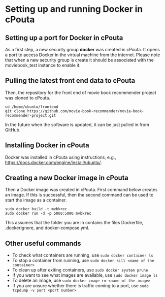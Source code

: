 # Setting up and running Docker in cPouta

## Setting up a port for Docker in cPouta

As a first step, a new security group **docker** was created in cPouta. It opens a port to access Docker in the virtual machine from the internet. Please note that when a new security group is create it should be associated with the moviebook_test instance to enable it.

## Pulling the latest front end data to cPouta

Then, the repository for the front end of movie book recommender project was cloned to cPouta.

```
cd /home/ubuntu/frontend
git clone https://github.com/movie-book-recommender/movie-book-recommender-project.git
```

In the future when the software is updated, it can be just pulled in from GitHub.

## Installing Docker in cPouta

Docker was installed in cPouta using instructions, e.g., https://docs.docker.com/engine/install/ubuntu/.

## Creating a new Docker image in cPouta

Then a Docker image was created in cPouta. First command below creates an image. If this is successful, then the second command can be used to start the image as a container.

```
sudo docker build -t mvbkrec .
sudo docker run -d -p 5000:5000 mvbkrec
```

This assumes that the folder you are in contains the files Dockerfile, .dockerignore, and docker-compose.yml.

## Other useful commands

* To check what containers are running, use `sudo docker container ls`
* To stop a container from running, use `sudo docker kill <name of the container>`
* To clean up after exiting containers, use `sudo docker system prune`
* If you want to see what images are available, use `sudo docker image ls`
* To delete an image, use `sudo docker image rm <name of the image>`
* If you are unsure whether there is traffic coming to a port, use `sudo tcpdump -v port <port number>`